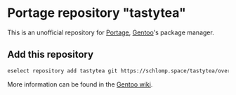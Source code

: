 # Portage repository "tastytea"

This is an unofficial repository for [Portage](https://wiki.gentoo.org/wiki/Project:Portage),
[Gentoo](https://gentoo.org/)'s package manager.

## Add this repository

```BASH
eselect repository add tastytea git https://schlomp.space/tastytea/overlay.git
```

More information can be found in the [Gentoo wiki](https://wiki.gentoo.org/wiki/Eselect/Repository).
